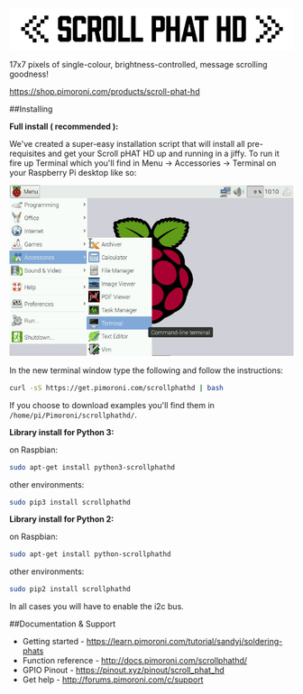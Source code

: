![Scroll pHAT HD](scroll-phat-hd-logo.png)

17x7 pixels of single-colour, brightness-controlled, message scrolling goodness!

https://shop.pimoroni.com/products/scroll-phat-hd

##Installing

**Full install ( recommended ):**

We've created a super-easy installation script that will install all pre-requisites and get your Scroll pHAT HD up and running in a jiffy. To run it fire up Terminal which you'll find in Menu -> Accessories -> Terminal on your Raspberry Pi desktop like so:

![Finding the terminal](terminal.jpg)

In the new terminal window type the following and follow the instructions:

```bash
curl -sS https://get.pimoroni.com/scrollphathd | bash
```

If you choose to download examples you'll find them in `/home/pi/Pimoroni/scrollphathd/`.

**Library install for Python 3:**

on Raspbian:

```bash
sudo apt-get install python3-scrollphathd
```
other environments: 

```bash
sudo pip3 install scrollphathd
```

**Library install for Python 2:**

on Raspbian:

```bash
sudo apt-get install python-scrollphathd
```
other environments: 

```bash
sudo pip2 install scrollphathd
```

In all cases you will have to enable the i2c bus.

##Documentation & Support

* Getting started - https://learn.pimoroni.com/tutorial/sandyj/soldering-phats
* Function reference - http://docs.pimoroni.com/scrollphathd/
* GPIO Pinout - https://pinout.xyz/pinout/scroll_phat_hd
* Get help - http://forums.pimoroni.com/c/support

